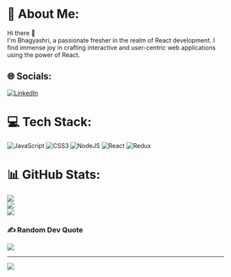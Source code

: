 # 💫 About Me:
Hi there 👋<br>I'm Bhagyashri, a passionate fresher in the realm of React development. I find immense joy in crafting interactive and user-centric web applications using the power of React.


## 🌐 Socials:
[![LinkedIn](https://img.shields.io/badge/LinkedIn-%230077B5.svg?logo=linkedin&logoColor=white)](https://linkedin.com/in/bhagyashri-k-015183167) 

# 💻 Tech Stack:
![JavaScript](https://img.shields.io/badge/javascript-%23323330.svg?style=for-the-badge&logo=javascript&logoColor=%23F7DF1E) ![CSS3](https://img.shields.io/badge/css3-%231572B6.svg?style=for-the-badge&logo=css3&logoColor=white) ![NodeJS](https://img.shields.io/badge/node.js-6DA55F?style=for-the-badge&logo=node.js&logoColor=white) ![React](https://img.shields.io/badge/react-%2320232a.svg?style=for-the-badge&logo=react&logoColor=%2361DAFB) ![Redux](https://img.shields.io/badge/redux-%23593d88.svg?style=for-the-badge&logo=redux&logoColor=white)
# 📊 GitHub Stats:
![](https://github-readme-stats.vercel.app/api?username=khairnarbhagyashree&theme=dark&hide_border=false&include_all_commits=true&count_private=true)<br/>
![](https://github-readme-streak-stats.herokuapp.com/?user=khairnarbhagyashree&theme=dark&hide_border=false)<br/>
![](https://github-readme-stats.vercel.app/api/top-langs/?username=khairnarbhagyashree&theme=dark&hide_border=false&include_all_commits=true&count_private=true&layout=compact)

### ✍️ Random Dev Quote
![](https://quotes-github-readme.vercel.app/api?type=horizontal&theme=radical)

---
[![](https://visitcount.itsvg.in/api?id=khairnarbhagyashree&icon=0&color=0)](https://visitcount.itsvg.in)


